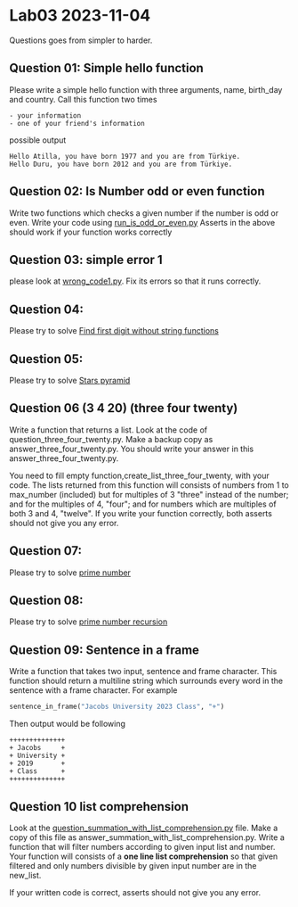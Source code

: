 # Lab03 2023-11-04

Questions goes from simpler to harder.

## Question 01:  Simple hello function

Please write a simple hello function with three arguments, name, birth_day and country.
Call this function two times

	- your information 
 	- one of your friend's information

possible output

	Hello Atilla, you have born 1977 and you are from Türkiye.
	Hello Duru, you have born 2012 and you are from Türkiye.


## Question 02:  Is Number odd or even function

Write two functions which checks a given number if the number is odd or even.
Write your code using [run_is_odd_or_even.py](run_is_odd_or_even.py)
Asserts in the above should work if your function works correctly


## Question 03: simple error 1

please look at [wrong_code1.py](wrong_code1.py). 
Fix its errors so that it runs correctly.

## Question 04: 
Please try to solve [Find first digit without string functions](../../../course-content/questions/find-first-digit.md)


## Question 05: 
Please try to solve [Stars pyramid](../../../course-content/questions/star-pyramid-1.md)

## Question 06 (3 4 20) (three four twenty)

Write a function that returns a list.
Look at the code of question_three_four_twenty.py.
Make a backup copy as answer_three_four_twenty.py.
You should write your answer in this answer_three_four_twenty.py.

You need to fill empty function,create_list_three_four_twenty, with your code.
The lists returned from this function will consists of numbers from 1 to max_number (included) but for multiples of 3  "three" instead of the number; and for the multiples of 4, "four"; and for numbers which are multiples of both 3 and 4, "twelve".
If you write your function correctly, both asserts should not give you any error.


## Question 07: 
Please try to solve [prime number](../../../course-content/questions/prime-number.md)

## Question 08: 
Please try to solve [prime number recursion](../../../course-content/questions/prime-number_recursion.md)

## Question 09:  Sentence in a frame

Write a function that takes two input, sentence and frame character. 
This function should return a multiline string which surrounds every word in the sentence with a frame character. 
For example

```python
sentence_in_frame("Jacobs University 2023 Class", "+")
```

Then output would be following

	++++++++++++++
	+ Jacobs     +
	+ University +
	+ 2019       +
	+ Class      +
	++++++++++++++

## Question 10 list comprehension

Look at the [question_summation_with_list_comprehension.py](question_summation_with_list_comprehension.py) file.
Make a copy  of this file as answer_summation_with_list_comprehension.py.
Write a function that will filter numbers according to given input list and  number. 
Your function will consists of a **one line list comprehension** so that given filtered and only numbers divisible by given input number are in the new_list.

If your written code is correct, asserts should not give you any error.